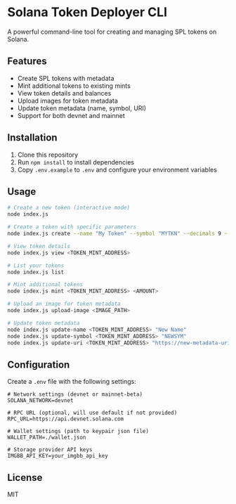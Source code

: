 # Solana Token Deployer CLI

A powerful command-line tool for creating and managing SPL tokens on Solana.

## Features

- Create SPL tokens with metadata
- Mint additional tokens to existing mints
- View token details and balances
- Upload images for token metadata
- Update token metadata (name, symbol, URI)
- Support for both devnet and mainnet

## Installation

1. Clone this repository
2. Run `npm install` to install dependencies
3. Copy `.env.example` to `.env` and configure your environment variables

## Usage

```bash
# Create a new token (interactive mode)
node index.js

# Create a token with specific parameters
node index.js create --name "My Token" --symbol "MYTKN" --decimals 9 --initial-supply 1000000 --yes

# View token details
node index.js view <TOKEN_MINT_ADDRESS>

# List your tokens
node index.js list

# Mint additional tokens
node index.js mint <TOKEN_MINT_ADDRESS> <AMOUNT>

# Upload an image for token metadata
node index.js upload-image <IMAGE_PATH>

# Update token metadata
node index.js update-name <TOKEN_MINT_ADDRESS> "New Name"
node index.js update-symbol <TOKEN_MINT_ADDRESS> "NEWSYM"
node index.js update-uri <TOKEN_MINT_ADDRESS> "https://new-metadata-uri.com"
```

## Configuration

Create a `.env` file with the following settings:

```
# Network settings (devnet or mainnet-beta)
SOLANA_NETWORK=devnet

# RPC URL (optional, will use default if not provided)
RPC_URL=https://api.devnet.solana.com

# Wallet settings (path to keypair json file)
WALLET_PATH=./wallet.json

# Storage provider API keys
IMGBB_API_KEY=your_imgbb_api_key
```

## License

MIT
